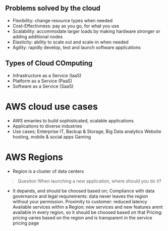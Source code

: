 ## Problems solved by the cloud
- Flexibility: change resource types when needed
- Cost-Effectivness: pay as you go, for what you use
- Scalability: accommodate larger loads by making hardware stronger or adding additional nodes
- Elasticity: ability to scale out and scale-in when needed
- Agility: rapidly develop, test and launch software applications

## Types of Cloud COmputing
- Infrastructure as a Service (IaaS)
- Platform as a Service (PaaS)
- Software as a Service (SaaS)

# AWS cloud use cases
- AWS emanles to build sophisticated, scalable applications
- Applications to diverse industries
- Use cases;
Enterprise IT, Backup & Storage, Big Data analytics
Website hosting, mobile & social apps 
Gaming

# AWS Regions
- Region is a cluster of data centers

> Quesiton
When launching a new application, where should you do it?
- It depands, and should be choosed based on;
Compliance with data governance and legal requirements: data never leaves the region without your permission.
Proximity to customer: reduced latency
Available services within a Region: new services and new features arent available in every region, so it should be choosed based on that
Pricing: pricing varies based on the region and is transparent in the service pricing page 